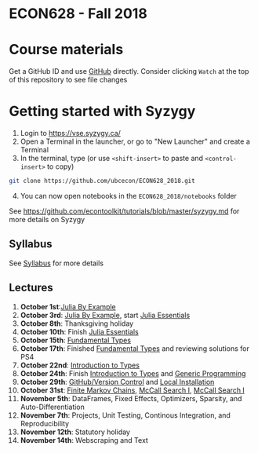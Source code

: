 # ECON628 - Fall 2018

# Course materials
Get a GitHub ID and use [GitHub](https://github.com/econtoolkit/tutorials/blob/master/github.md) directly. Consider clicking `Watch` at the top of this repository to see file changes

# Getting started with Syzygy
1.  Login to https://vse.syzygy.ca/
2. Open a Terminal in the launcher, or go to "New Launcher" and create a Terminal
3. In the terminal, type  (or use `<shift-insert>` to paste and `<control-insert>` to copy)
```bash
git clone https://github.com/ubcecon/ECON628_2018.git
```
4. You can now open notebooks in the `ECON628_2018/notebooks` folder

See https://github.com/econtoolkit/tutorials/blob/master/syzygy.md for more details on Syzygy

## Syllabus
See [Syllabus](syllabus.md) for more details

## Lectures
1. **October 1st**:[Julia By Example](https://nbviewer.jupyter.org/github/ubcecon/ECON628_2018/blob/master/notebooks/julia_by_example.ipynb)
2. **October 3rd**: [Julia By Example](https://nbviewer.jupyter.org/github/ubcecon/ECON628_2018/blob/master/notebooks/julia_by_example.ipynb), start [Julia Essentials](https://nbviewer.jupyter.org/github/ubcecon/ECON628_2018/blob/master/notebooks/julia_essentials.ipynb)
3. **October 8th**: Thanksgiving holiday
4. **October 10th**: Finish [Julia Essentials](https://nbviewer.jupyter.org/github/ubcecon/ECON628_2018/blob/master/notebooks/julia_essentials.ipynb)
5. **October 15th**: [Fundamental Types](https://nbviewer.jupyter.org/github/ubcecon/ECON628_2018/blob/master/notebooks/fundamental_types.ipynb)
6. **October 17th**: Finished [Fundamental Types](https://nbviewer.jupyter.org/github/ubcecon/ECON628_2018/blob/master/notebooks/fundamental_types.ipynb) and reviewing solutions for PS4
7. **October 22nd**: [Introduction to Types](https://nbviewer.jupyter.org/github/ubcecon/ECON628_2018/blob/master/notebooks/introduction_to_types.ipynb)
8. **October 24th**: Finish [Introduction to Types](https://nbviewer.jupyter.org/github/ubcecon/ECON628_2018/blob/master/notebooks/introduction_to_types.ipynb) and [Generic Programming](https://nbviewer.jupyter.org/github/ubcecon/ECON628_2018/blob/master/notebooks/generic_programming.ipynb)
9. **October 29th**: [GitHub/Version Control](https://nbviewer.jupyter.org/github/ubcecon/ECON628_2018/blob/master/notebooks/version_control.ipynb) and [Local Installation](https://nbviewer.jupyter.org/github/ubcecon/ECON628_2018/blob/master/notebooks/getting_started.ipynb)
10. **October 31st**: [Finite Markov Chains](https://nbviewer.jupyter.org/github/ubcecon/ECON628_2018/blob/master/notebooks/finite_markov.ipynb),  [McCall Search I](https://nbviewer.jupyter.org/github/ubcecon/ECON628_2018/blob/master/notebooks/mccall_model.ipynb),  [McCall Search I](https://nbviewer.jupyter.org/github/ubcecon/ECON628_2018/blob/master/notebooks/mccall_model_with_separation.ipynb)
11. **November 5th**: DataFrames, Fixed Effects, Optimizers, Sparsity, and Auto-Differentiation
12. **November 7th**: Projects, Unit Testing, Continous Integration, and Reproducibility
13. **November 12th**: Statutory holiday 
14. **November 14th**: Webscraping and Text
